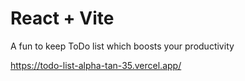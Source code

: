 # React + Vite
 A fun to keep ToDo list which boosts your productivity

 https://todo-list-alpha-tan-35.vercel.app/ 
